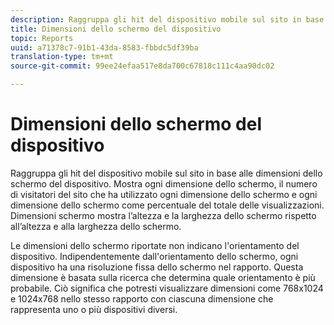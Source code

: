 ```yaml
---
description: Raggruppa gli hit del dispositivo mobile sul sito in base alle dimensioni dello schermo del dispositivo. Mostra ogni dimensione dello schermo, il numero di visitatori del sito che ha utilizzato ogni dimensione dello schermo e ogni dimensione dello schermo come percentuale del totale delle visualizzazioni. Dimensioni schermo mostra l’altezza e la larghezza dello schermo rispetto all’altezza e alla larghezza dello schermo.
title: Dimensioni dello schermo del dispositivo
topic: Reports
uuid: a71378c7-91b1-43da-8583-fbbdc5df39ba
translation-type: tm+mt
source-git-commit: 99ee24efaa517e8da700c67818c111c4aa90dc02

---
```



# Dimensioni dello schermo del dispositivo

Raggruppa gli hit del dispositivo mobile sul sito in base alle dimensioni dello schermo del dispositivo. Mostra ogni dimensione dello schermo, il numero di visitatori del sito che ha utilizzato ogni dimensione dello schermo e ogni dimensione dello schermo come percentuale del totale delle visualizzazioni. Dimensioni schermo mostra l’altezza e la larghezza dello schermo rispetto all’altezza e alla larghezza dello schermo.

Le dimensioni dello schermo riportate non indicano l'orientamento del dispositivo. Indipendentemente dall'orientamento dello schermo, ogni dispositivo ha una risoluzione fissa dello schermo nel rapporto. Questa dimensione è basata sulla ricerca che determina quale orientamento è più probabile. Ciò significa che potresti visualizzare dimensioni come 768x1024 e 1024x768 nello stesso rapporto con ciascuna dimensione che rappresenta uno o più dispositivi diversi.
